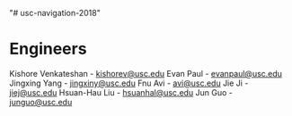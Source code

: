 "# usc-navigation-2018" 

# Engineers

Kishore Venkateshan - kishorev@usc.edu
Evan Paul - evanpaul@usc.edu
Jingxing Yang - jingxiny@usc.edu
Fnu Avi - avi@usc.edu
Jie Ji - jiej@usc.edu
Hsuan-Hau Liu - hsuanhal@usc.edu
Jun Guo - junguo@usc.edu
